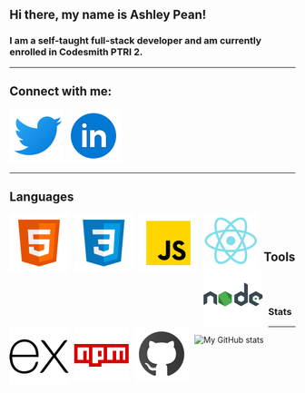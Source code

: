 ## Hi there, my name is Ashley Pean!
### I am a self-taught full-stack developer and am currently enrolled in Codesmith PTRI 2.

---

## Connect with me: 
[<img src="img/twitter.svg">](https://twitter.com/12sugarplums)
[<img src="img/linkedin.svg">](https://www.linkedin.com/in/ashley-pean/)

---

## Languages 

<img src = "img/html.svg" 
alt = "HTML" align = "left" padding = "0"  style = " margin-right: 10px; float: left;" />

<img src = "img/css.svg" 
alt = "CSS" align = "left" padding = "0"  style = "margin-right: 10px; float: left;" />

<img src = "img/javascript.svg" 
alt = "JavaScript" align = "left" padding = "0"  style = "margin-right: 10px; float: left;" />

<img src = "img/react.svg" 
alt = "React" align = "left" padding = "0"  style = "margin-right: 10px; float: left;" />

<img src = "img/nodejs.svg" 
alt = "NodeJS" align = "left" padding = "0"  style = "margin-right: 10px; float: left;" />

<img src = "img/express.svg"
alt = "Express JS" align = "left" padding = "0"  style = "margin-right: 10px; float: left;">

<br />
<br />

## Tools
<img src = "img/npm.svg"
  alt = "npm" align = "left" padding = "0"  style = "margin-right: 10px; float: left;" />

<img src = "img/github.svg"
  alt = "github" align = "left" padding = "0" style = "margin-right: 10px; float: left;" />

<br />
<br />

### Stats
---

![My GitHub stats](https://github-readme-stats.vercel.app/api?username=ashleypean&show_icons=true&hide_border=true&hide=stars&count_private=true&theme=midnight-purple)
